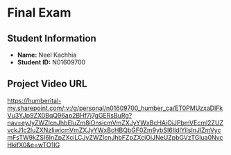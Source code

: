 # Final Exam

## Student Information
- **Name:** Neel Kachhia
- **Student ID:** N01609700

## Project Video URL
https://humberital-my.sharepoint.com/:v:/g/personal/n01609700_humber_ca/ET0PMUzxaDlFkVu3YJp9ZX0BqQ96ap2BHf7j7gGERsBuRg?nav=eyJyZWZlcnJhbEluZm8iOnsicmVmZXJyYWxBcHAiOiJPbmVEcml2ZUZvckJ1c2luZXNzIiwicmVmZXJyYWxBcHBQbGF0Zm9ybSI6IldlYiIsInJlZmVycmFsTW9kZSI6InZpZXciLCJyZWZlcnJhbFZpZXciOiJNeUZpbGVzTGlua0NvcHkifX0&e=wTO1IG

